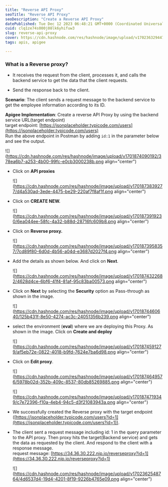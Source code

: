 ```yaml
---
title: "Reverse API Proxy"
seoTitle: "Reverse API Proxy"
seoDescription: "Create a Reverse API Proxy"
datePublished: Tue Dec 12 2023 06:48:21 GMT+0000 (Coordinated Universal Time)
cuid: clq1ze74s000j08lk6yhifuw3
slug: reverse-api-proxy
cover: https://cdn.hashnode.com/res/hashnode/image/upload/v1702363294476/11bfd103-5e50-4a0a-808a-b75b32f59108.png
tags: apis, apigee

---
```


### What is a Reverse proxy?

* It receives the request from the client, processes it, and calls the backend service to get the data that the client requests.
    
* Send the response back to the client.
    

**Scenario**: The client sends a request message to the backend service to get the employee information according to its ID.

**Apigee Implementation**: Create a reverse API Proxy by using the backend service URL(target endpoint)  
target endpoint: [https://jsonplaceholder.typicode.com/users](https://jsonplaceholder.typicode.com/users)  
Run the above endpoint in Postman by adding `id:1` in the parameter below and see the output.

![](https://cdn.hashnode.com/res/hashnode/image/upload/v1701874090192/378ea6b7-a253-4b00-99fc-e0cb3000238b.png align="center")

* Click on **API proxies**
    
    ![](https://cdn.hashnode.com/res/hashnode/image/upload/v1701873839277/d4a530ad-3ede-4475-be29-220af7f8af1f.png align="center")
    
* Click on **CREATE NEW.**
    
    ![](https://cdn.hashnode.com/res/hashnode/image/upload/v1701873919230/6ea044ee-58fc-4a32-b88d-28716fc609b8.png align="center")
    
* Click on **Reverse proxy.**
    
    ![](https://cdn.hashnode.com/res/hashnode/image/upload/v1701873958357/7cd89f80-6d0d-4b56-a04d-e3687d2027f4.png align="center")
    
* Add the details as shown below. And click on **Next**.
    
    ![](https://cdn.hashnode.com/res/hashnode/image/upload/v1701874322682/4628d4ce-6bf6-41f4-81af-95c83ba00573.png align="center")
    
* Click on **Next** by selecting the **Security** option as Pass-through as shown in the image.
    
    ![](https://cdn.hashnode.com/res/hashnode/image/upload/v1701874460640/125b431f-8e50-4274-ac3c-24051356b239.png align="center")
    
* select the environment (**eval**) where we are deploying this Proxy. As shown in the image. Click on **Create and deploy**
    
    ![](https://cdn.hashnode.com/res/hashnode/image/upload/v1701874591279/af5eb72e-0822-4018-b9fd-7624e7ba6d98.png align="center")
    
* Click on **Edit proxy**.
    
    ![](https://cdn.hashnode.com/res/hashnode/image/upload/v1701874649576/5978b02d-352b-409c-8537-80db85269885.png align="center")
    
    ![](https://cdn.hashnode.com/res/hashnode/image/upload/v1701874719349/c7e72396-f10a-4eb4-94c5-d3f21083943a.png align="center")
    
* We successfully created the Reverse proxy with the target endpoint ([https://jsonplaceholder.typicode.com/users?id=1](https://jsonplaceholder.typicode.com/users?id=1)).
    
* The client sent a request message including id: 1 in the query parameter to the API proxy. Then proxy hits the target(Backend service) and gets the data as requested by the client. And respond to the client with a response message.  
    request message: [https://34.36.30.222.nip.io/reverseproxy?id=1](https://34.36.30.222.nip.io/reverseproxy?id=1)
    
    ![](https://cdn.hashnode.com/res/hashnode/image/upload/v1702362548764/4d6537d4-19d4-4201-8f19-9226b4765e09.png align="center")
